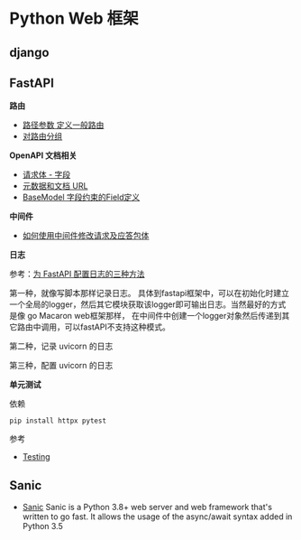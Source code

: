 # Python Web 框架

## django

## FastAPI

**路由**

- [路径参数 定义一般路由](https://fastapi.tiangolo.com/zh/tutorial/path-params/)
- [对路由分组](https://fastapi.tiangolo.com/zh/reference/apirouter/)

**OpenAPI 文档相关**

- [请求体 - 字段](https://fastapi.tiangolo.com/zh/tutorial/body-fields/)
- [元数据和文档 URL](https://fastapi.tiangolo.com/zh/tutorial/metadata/)
- [BaseModel 字段约束的Field定义](https://docs.pydantic.dev/latest/api/fields/)

**中间件**

- [如何使用中间件修改请求及应答包体](https://dev.to/avirgvd/python-fastapi-middleware-to-modify-request-and-response-body-3f7f)

**日志**

参考：[为 FastAPI 配置日志的三种方法](https://cloud.tencent.com/developer/article/2009553) 

第一种，就像写脚本那样记录日志。 具体到fastapi框架中，可以在初始化时建立一个全局的logger，然后其它模块获取该logger即可输出日志。当然最好的方式是像 go Macaron web框架那样， 在中间件中创建一个logger对象然后传递到其它路由中调用，可以fastAPI不支持这种模式。

第二种，记录 uvicorn 的日志

第三种，配置 uvicorn 的日志



**单元测试**

依赖

```
pip install httpx pytest
```

参考

- [Testing](https://fastapi.tiangolo.com/tutorial/testing/)

  
## Sanic

- [Sanic](https://github.com/sanic-org/sanic) Sanic is a Python 3.8+ web server and web framework that's written to go fast. It allows the usage of the async/await syntax added in Python 3.5

